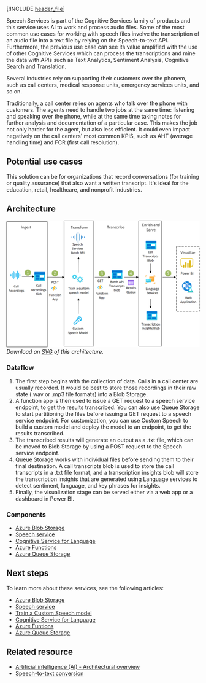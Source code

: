 [!INCLUDE [header_file](../../../includes/sol-idea-header.md)]

Speech Services is part of the Cognitive Services family of products and this service uses AI to work and process audio files. Some of the most common use cases for working with speech files involve the transcription of an audio file into a text file by relying on the Speech-to-text API. Furthermore, the previous use case can see its value amplified with the use of other Cognitive Services which can process the transcriptions and mine the data with APIs such as Text Analytics, Sentiment Analysis, Cognitive Search and Translation.

Several industries rely on supporting their customers over the phonem, such as call centers, medical response units, emergency services units, and so on.

Traditionally, a call center relies on agents who talk over the phone with customers. The agents need to handle two jobs at the same time: listening and speaking over the phone, while at the same time taking notes for further analysis and documentation of a particular case. This makes the job not only harder for the agent, but also less efficient. It could even impact negatively on the call centers' most common KPIS, such as AHT (average handling time) and FCR (first call resolution).

## Potential use cases

This solution can be for organizations that record conversations (for training or quality assurance) that also want a written transcript. It's ideal for the education, retail, healthcare, and nonprofit industries.

## Architecture

![Architecture diagram shows recorded calls to Azure trans queue to speech endpoint to transcription result queue to transcript blob and insights.](../media/speech-services.png)
*Download an [SVG](../media/speech-services.svg) of this architecture.*

### Dataflow

1. The first step begins with the collection of data. Calls in a call center are usually recorded. It would be best to store those recordings in their raw state (.wav or .mp3 file formats) into a Blob Storage.
1. A function app is then used to issue a GET request to a speech service endpoint, to get the results transcribed. You can also use Queue Storage to start partitioning the files before issuing a GET request to a speech service endpoint. For customization, you can use Custom Speech to build a custom model and deploy the model to an endpoint, to get the results transcribed.
1. The transcribed results will generate an output as a .txt file, which can be moved to Blob Storage by using a POST request to the Speech service endpoint.
1. Queue Storage works with individual files before sending them to their final destination. A call transcripts blob is used to store the call transcripts in a .txt file format, and a transcription insights blob will store the transcription insights that are generated using Language services to detect sentiment, language, and key phrases for insights.
1. Finally, the visualization stage can be served either via a web app or a dashboard in Power BI.


### Components

* [Azure Blob Storage](https://azure.microsoft.com/services/storage/blobs)
* [Speech service](https://azure.microsoft.com/services/cognitive-services/speech-services)
* [Cognitive Service for Language](https://azure.microsoft.com/services/cognitive-services/language-service)
* [Azure Functions](https://azure.microsoft.com/services/functions)
* [Azure Queue Storage](https://azure.microsoft.com/services/storage/queues)

## Next steps

To learn more about these services, see the following articles:

* [Azure Blob Storage](/azure/storage/blobs)
* [Speech service](/azure/cognitive-services/Speech-Service)
* [Train a Custom Speech model](/azure/cognitive-services/speech-service/how-to-custom-speech-train-model)
* [Cognitive Service for Language](/azure/cognitive-services/language-service/overview)
* [Azure Funtions](/azure/azure-functions/functions-reference)
* [Azure Queue Storage](/azure/storage/queues/storage-queues-introduction)

## Related resource

* [Artificial intelligence (AI) - Architectural overview](../../data-guide/big-data/ai-overview.md)
* [Speech-to-text conversion](../../reference-architectures/ai/speech-to-text-transcription-pipeline.yml)
